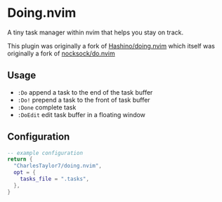 # Doing.nvim

A tiny task manager within nvim that helps you stay on track.

This plugin was originally a fork of [Hashino/doing.nvim](https://github.com/Hashino/doing.nvim)
which itself was originally a fork of [nocksock/do.nvim](https://github.com/nocksock/do.nvim)

## Usage

-  `:Do` append a task to the end of the task buffer
-  `:Do!` prepend a task to the front of task buffer
-  `:Done` complete task 
-  `:DoEdit` edit task buffer in a floating window

## Configuration

``` lua
-- example configuration
return {
  "CharlesTaylor7/doing.nvim",
  opt = {
    tasks_file = ".tasks",
  },
}
```
